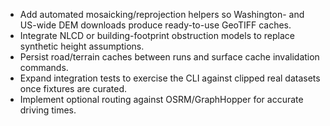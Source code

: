 - Add automated mosaicking/reprojection helpers so Washington- and US-wide DEM downloads produce ready-to-use GeoTIFF caches.
- Integrate NLCD or building-footprint obstruction models to replace synthetic height assumptions.
- Persist road/terrain caches between runs and surface cache invalidation commands.
- Expand integration tests to exercise the CLI against clipped real datasets once fixtures are curated.
- Implement optional routing against OSRM/GraphHopper for accurate driving times.
